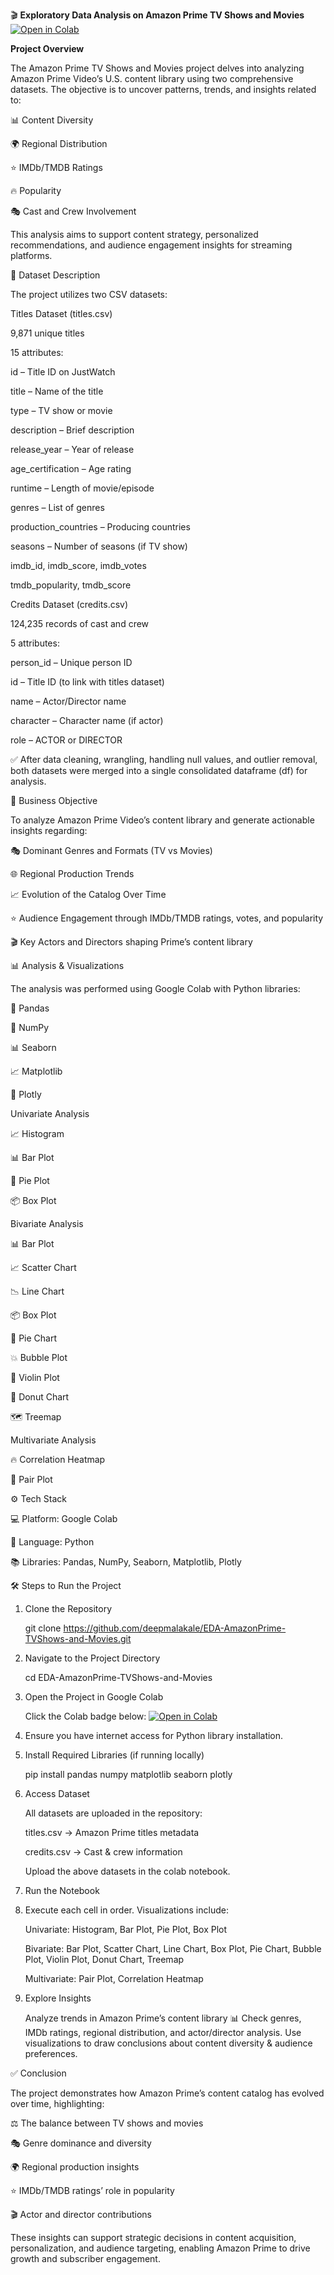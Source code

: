 🎬 **Exploratory Data Analysis on Amazon Prime TV Shows and Movies**
[![Open in Colab](https://colab.research.google.com/assets/colab-badge.svg)](https://colab.research.google.com/github/deepmalakale/EDA-AmazonPrime-TVShows-and-Movies/blob/main/AmazonPrime_TVShows_Movies.ipynb)


**Project Overview**

The Amazon Prime TV Shows and Movies project delves into analyzing Amazon Prime Video’s U.S. content library using two comprehensive datasets. The objective is to uncover patterns, trends, and insights related to:

📊 Content Diversity

🌍 Regional Distribution

⭐ IMDb/TMDB Ratings

🔥 Popularity

🎭 Cast and Crew Involvement

This analysis aims to support content strategy, personalized recommendations, and audience engagement insights for streaming platforms.

📂 Dataset Description

The project utilizes two CSV datasets:

Titles Dataset (titles.csv)

9,871 unique titles

15 attributes:

id – Title ID on JustWatch

title – Name of the title

type – TV show or movie

description – Brief description

release_year – Year of release

age_certification – Age rating

runtime – Length of movie/episode

genres – List of genres

production_countries – Producing countries

seasons – Number of seasons (if TV show)

imdb_id, imdb_score, imdb_votes

tmdb_popularity, tmdb_score

Credits Dataset (credits.csv)

124,235 records of cast and crew

5 attributes:

person_id – Unique person ID

id – Title ID (to link with titles dataset)

name – Actor/Director name

character – Character name (if actor)

role – ACTOR or DIRECTOR

✅ After data cleaning, wrangling, handling null values, and outlier removal, both datasets were merged into a single consolidated dataframe (df) for analysis.

🎯 Business Objective

To analyze Amazon Prime Video’s content library and generate actionable insights regarding:

🎭 Dominant Genres and Formats (TV vs Movies)

🌐 Regional Production Trends

📈 Evolution of the Catalog Over Time

⭐ Audience Engagement through IMDb/TMDB ratings, votes, and popularity

🎬 Key Actors and Directors shaping Prime’s content library

📊 Analysis & Visualizations

The analysis was performed using Google Colab with Python libraries:

🐼 Pandas

🔢 NumPy

📊 Seaborn

📈 Matplotlib

📍 Plotly

Univariate Analysis

📈 Histogram

📊 Bar Plot

🥧 Pie Plot

📦 Box Plot

Bivariate Analysis

📊 Bar Plot

📈 Scatter Chart

📉 Line Chart

📦 Box Plot

🥧 Pie Chart

💥 Bubble Plot

🎻 Violin Plot

🍩 Donut Chart

🗺️ Treemap

Multivariate Analysis

🔥 Correlation Heatmap

🔄 Pair Plot

⚙️ Tech Stack

💻 Platform: Google Colab

🧠 Language: Python

📚 Libraries: Pandas, NumPy, Seaborn, Matplotlib, Plotly

🛠️ Steps to Run the Project

1. Clone the Repository

    git clone https://github.com/deepmalakale/EDA-AmazonPrime-TVShows-and-Movies.git

2. Navigate to the Project Directory

    cd EDA-AmazonPrime-TVShows-and-Movies

3. Open the Project in Google Colab

    Click the Colab badge below:
  [![Open in Colab](https://colab.research.google.com/assets/colab-badge.svg)](https://colab.research.google.com/github/deepmalakale/EDA-AmazonPrime-TVShows-and-Movies/blob/main/AmazonPrime_TVShows_Movies.ipynb)

4. Ensure you have internet access for Python library installation.

5. Install Required Libraries (if running locally)

    pip install pandas numpy matplotlib seaborn plotly


6. Access Dataset

    All datasets are uploaded in the repository:

    titles.csv → Amazon Prime titles metadata

    credits.csv → Cast & crew information

   Upload the above datasets in the colab notebook.

8. Run the Notebook

9. Execute each cell in order. Visualizations include:

    Univariate: Histogram, Bar Plot, Pie Plot, Box Plot

    Bivariate: Bar Plot, Scatter Chart, Line Chart, Box Plot, Pie Chart, Bubble Plot, Violin Plot, Donut Chart, Treemap

    Multivariate: Pair Plot, Correlation Heatmap

10. Explore Insights

    Analyze trends in Amazon Prime’s content library 📊 Check genres, IMDb ratings, regional distribution, and actor/director analysis.
    Use visualizations to draw conclusions about content diversity & audience preferences.

✅ Conclusion

The project demonstrates how Amazon Prime’s content catalog has evolved over time, highlighting:

⚖️ The balance between TV shows and movies

🎭 Genre dominance and diversity

🌍 Regional production insights

⭐ IMDb/TMDB ratings’ role in popularity

🎬 Actor and director contributions

These insights can support strategic decisions in content acquisition, personalization, and audience targeting, enabling Amazon Prime to drive growth and subscriber engagement.

